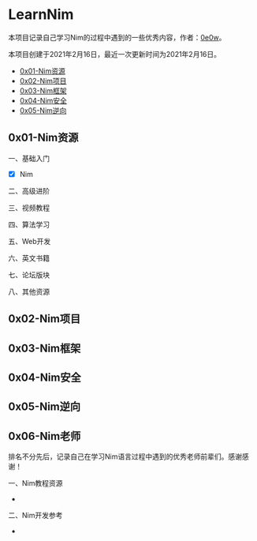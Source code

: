 # LearnNim

本项目记录自己学习Nim的过程中遇到的一些优秀内容，作者：[0e0w](https://github.com/0e0w/LearnNim)。

本项目创建于2021年2月16日，最近一次更新时间为2021年2月16日。

- [0x01-Nim资源]()
- [0x02-Nim项目]()
- [0x03-Nim框架]()
- [0x04-Nim安全]()
- [0x05-Nim逆向]()

## 0x01-Nim资源

一、基础入门

- [x] Nim

二、高级进阶

三、视频教程

四、算法学习

五、Web开发

六、英文书籍

七、论坛版块

八、其他资源

## 0x02-Nim项目

## 0x03-Nim框架

## 0x04-Nim安全

## 0x05-Nim逆向

## 0x06-Nim老师

排名不分先后，记录自己在学习Nim语言过程中遇到的优秀老师前辈们。感谢感谢！

一、Nim教程资源

- 

二、Nim开发参考

- 